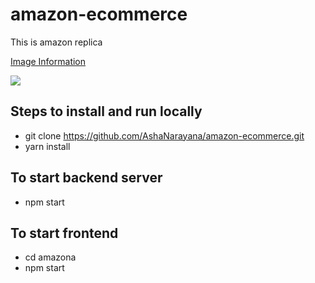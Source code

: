 # amazon-ecommerce

This is amazon replica

[Image Information](https://github.com/AshaNarayana/amazon-ecommerce/blob/main/template/images/)

![](/coverPage.PNG)

## Steps to install and run locally

- git clone https://github.com/AshaNarayana/amazon-ecommerce.git
- yarn install
## To start backend server 
- npm start  
## To start frontend
- cd amazona
- npm start


